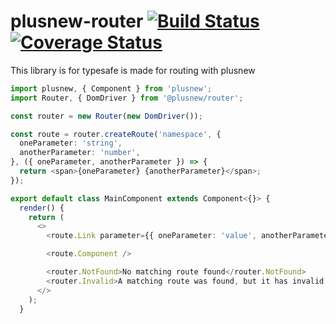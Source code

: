 # plusnew-router [![Build Status](https://api.travis-ci.org/plusnew/plusnew-router.svg?branch=master)](https://travis-ci.org/plusnew/plusnew-router) [![Coverage Status](https://coveralls.io/repos/github/plusnew/plusnew-router/badge.svg?branch=master)](https://coveralls.io/github/plusnew/plusnew-router)

This library is for typesafe is made for routing with plusnew

```ts
import plusnew, { Component } from 'plusnew';
import Router, { DomDriver } from '@plusnew/router';

const router = new Router(new DomDriver());

const route = router.createRoute('namespace', {
  oneParameter: 'string',
  anotherParameter: 'number',
}, ({ oneParameter, anotherParameter }) => {
  return <span>{oneParameter} {anotherParameter}</span>;
});

export default class MainComponent extends Component<{}> {
  render() {
    return (
      <>
        <route.Link parameter={{ oneParameter: 'value', anotherParameter: 2 }}>LinkText</route.Link>

        <route.Component />

        <router.NotFound>No matching route found</router.NotFound>
        <router.Invalid>A matching route was found, but it has invalid parameters</router.Invalid>
      </>
    );
  }
```
